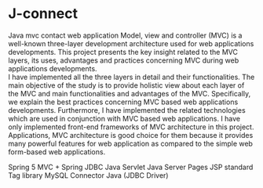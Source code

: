 # J-connect
Java mvc contact web application
Model,  view  and  controller  (MVC)  is  a  well-known  three-layer  development  architecture  used  for  web  applications  developments.  This  project  presents  the  key  insight  related  to  the  MVC  layers,  its  uses,  advantages  and  practices  concerning  MVC  during  web  applications  developments.  
I have implemented all the three layers in detail and their functionalities. 
The main objective of the study is to provide holistic view about each layer of the MVC and main functionalities and advantages of the MVC. Specifically, we explain the best practices concerning MVC based web applications developments. 
Furthermore, I have implemented the related technologies which are used in conjunction with MVC based web applications.
I have only implemented front-end frameworks of MVC architecture in this project. 
Applications, MVC architecture is good choice for them because it provides many powerful features for web application as compared to the simple web form-based web applications.

Spring 5
MVC + Spring JDBC
Java Servlet
Java Server Pages
JSP standard Tag library
MySQL Connector Java (JDBC Driver)

